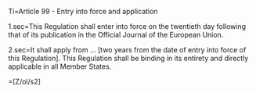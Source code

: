 Ti=Article 99 - Entry into force and application

1.sec=This Regulation shall enter into force on the twentieth day following that of its publication in the Official Journal of the European Union.

2.sec=It shall apply from … [two years from the date of entry into force of this Regulation]. This Regulation shall be binding in its entirety and directly applicable in all Member States.

=[Z/ol/s2]

